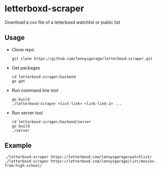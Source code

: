# letterboxd-scraper

Download a csv file of a letterboxd watchlist or public list 

## Usage
- Clone repo
    ```
    git clone https://github.com/lennysgarage/letterboxd-scraper.git
    ```
- Get packages
    ```
    cd letterboxd-scraper/backend
    go get
    ```
- Run command line tool
    ```
    go build
    ./letterboxd-scraper <list-link> <link-link-2> ...
    ```
- Run server tool
    ```
    cd letterboxd-scraper/backend/server
    go build
    ./server
    ```

## Example
    ./letterboxd-scraper https://letterboxd.com/lennysgarage/watchlist/
    ./letterboxd-scraper https://letterboxd.com/lennysgarage/list/movies-from-high-school/

